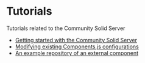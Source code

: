 # Tutorials

Tutorials related to the Community Solid Server
 * [Getting started with the Community Solid Server](getting-started.md)
 * [Modifying existing Components.js configurations](custom-configurations.md)
 * [An example repository of an external component](https://github.com/CommunitySolidServer/hello-world-component)
